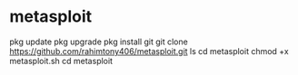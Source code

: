 # metasploit
pkg update
pkg upgrade
pkg install git
git clone https://github.com/rahimtony406/metasploit.git
ls
cd metasploit
chmod +x metasploit.sh
cd metasploit
